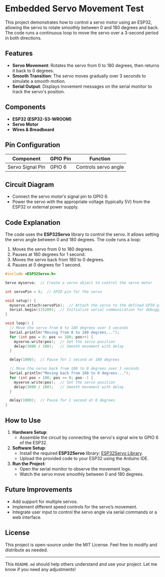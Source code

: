 # Embedded Servo Movement Test

This project demonstrates how to control a servo motor using an ESP32, allowing the servo to rotate smoothly between 0 and 180 degrees and back. The code runs a continuous loop to move the servo over a 3-second period in both directions.

## Features
- **Servo Movement**: Rotates the servo from 0 to 180 degrees, then returns it back to 0 degrees.
- **Smooth Transition**: The servo moves gradually over 3 seconds to simulate a smooth motion.
- **Serial Output**: Displays movement messages on the serial monitor to track the servo's position.

## Components
- **ESP32 (ESP32-S3-WROOM)**
- **Servo Motor**
- **Wires & Breadboard**

## Pin Configuration

| Component       | GPIO Pin  | Function        |
|-----------------|-----------|-----------------|
| Servo Signal Pin| GPIO 6    | Controls servo angle |

## Circuit Diagram
- Connect the servo motor’s signal pin to GPIO 6.
- Power the servo with the appropriate voltage (typically 5V) from the ESP32 or external power supply.
  
## Code Explanation
The code uses the **ESP32Servo** library to control the servo. It allows setting the servo angle between 0 and 180 degrees. The code runs a loop:
1. Moves the servo from 0 to 180 degrees.
2. Pauses at 180 degrees for 1 second.
3. Moves the servo back from 180 to 0 degrees.
4. Pauses at 0 degrees for 1 second.

```cpp
#include <ESP32Servo.h>

Servo myservo;  // Create a servo object to control the servo motor

int servoPin = 6;  // GPIO pin for the servo

void setup() {
  myservo.attach(servoPin);  // Attach the servo to the defined GPIO pin
  Serial.begin(115200);  // Initialize serial communication for debugging
}

void loop() {
  // Move the servo from 0 to 180 degrees over 3 seconds
  Serial.println("Moving from 0 to 180 degrees...");
  for (int pos = 0; pos <= 180; pos++) {
    myservo.write(pos);  // Set the servo position
    delay(3000 / 180);   // Smooth movement with delay
  }

  delay(1000);  // Pause for 1 second at 180 degrees

  // Move the servo back from 180 to 0 degrees over 3 seconds
  Serial.println("Moving back from 180 to 0 degrees...");
  for (int pos = 180; pos >= 0; pos--) {
    myservo.write(pos);  // Set the servo position
    delay(3000 / 180);   // Smooth movement with delay
  }

  delay(1000);  // Pause for 1 second at 0 degrees
}
```

## How to Use
1. **Hardware Setup**:
   - Assemble the circuit by connecting the servo's signal wire to GPIO 6 of the ESP32.
2. **Software Setup**:
   - Install the required **ESP32Servo** library: [ESP32Servo Library](https://github.com/madhephaestus/ESP32Servo).
   - Upload the provided code to your ESP32 using the Arduino IDE.
3. **Run the Project**:
   - Open the serial monitor to observe the movement logs.
   - Watch the servo move smoothly between 0 and 180 degrees.

## Future Improvements
- Add support for multiple servos.
- Implement different speed controls for the servo’s movement.
- Integrate user input to control the servo angle via serial commands or a web interface.

## License
This project is open-source under the MIT License. Feel free to modify and distribute as needed.

---

This `README.md` should help others understand and use your project. Let me know if you need any adjustments!
